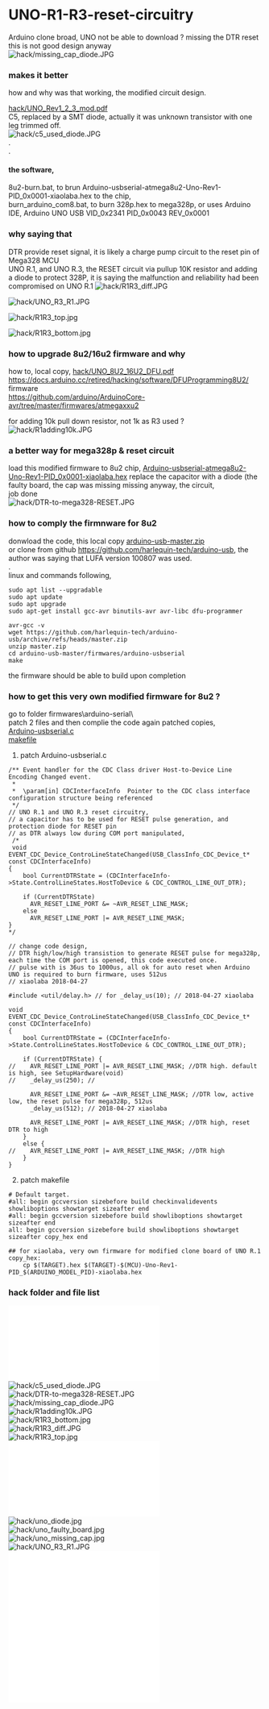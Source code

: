 # UNO-R1-R3-reset-circuitry
Arduino clone broad, UNO not be able to download ? missing the DTR reset  
this is not good design anyway  
![hack/missing_cap_diode.JPG](hack/missing_cap_diode.JPG)

### makes it better
how and why was that working, the modified circuit design.  
   
[hack/UNO_Rev1_2_3_mod.pdf](hack/UNO_Rev1_2_3_mod.pdf)    
C5, replaced by a SMT diode, actually it was unknown transistor with one leg trimmed off.  
![hack/c5_used_diode.JPG](hack/c5_used_diode.JPG)  
.  
.  
#### the software,  
8u2-burn.bat, to brun Arduino-usbserial-atmega8u2-Uno-Rev1-PID_0x0001-xiaolaba.hex to the chip,  
burn_arduino_com8.bat, to burn 328p.hex to mega328p, or uses Arduino IDE,
Arduino UNO
USB VID_0x2341 PID_0x0043 REV_0x0001  

### why saying that  
DTR provide reset signal, it is likely a charge pump circuit to the reset pin of Mega328 MCU  
UNO R.1, and UNO R.3, the RESET circuit via pullup 10K resistor and adding a diode to protect 328P, it is saying the malfunction and reliability had been compromised on UNO R.1
![hack/R1R3_diff.JPG](hack/R1R3_diff.JPG)

![hack/UNO_R3_R1.JPG](hack/UNO_R3_R1.JPG)

![hack/R1R3_top.jpg](hack/R1R3_top.jpg)

![hack/R1R3_bottom.jpg](hack/R1R3_bottom.jpg)








### how to upgrade 8u2/16u2 firmware and why  
how to, local copy, [hack/UNO_8U2_16U2_DFU.pdf](hack/UNO_8U2_16U2_DFU.pdf)  
https://docs.arduino.cc/retired/hacking/software/DFUProgramming8U2/   
firmware  
https://github.com/arduino/ArduinoCore-avr/tree/master/firmwares/atmegaxxu2   

for adding 10k pull down resistor, not 1k as R3 used ?  
![hack/R1adding10k.JPG](hack/R1adding10k.JPG)


### a better way for mega328p & reset circuit
load this modified firmware to 8u2 chip, [Arduino-usbserial-atmega8u2-Uno-Rev1-PID_0x0001-xiaolaba.hex](Arduino-usbserial-atmega8u2-Uno-Rev1-PID_0x0001-xiaolaba.hex)
replace the capacitor with a diode (the faulty board, the cap was missing missing anyway, the circuit,  
job done  
![hack/DTR-to-mega328-RESET.JPG](hack/DTR-to-mega328-RESET.JPG)  


### how to comply the firmnware for 8u2
donwload the code, this local copy [arduino-usb-master.zip](arduino-usb-master.zip)  
or clone from github https://github.com/harlequin-tech/arduino-usb, the author was saying that LUFA version 100807 was used.  
.  
linux and commands following,
```
sudo apt list --upgradable
sudo apt update
sudo apt upgrade
sudo apt-get install gcc-avr binutils-avr avr-libc dfu-programmer

avr-gcc -v
wget https://github.com/harlequin-tech/arduino-usb/archive/refs/heads/master.zip
unzip master.zip
cd arduino-usb-master/firmwares/arduino-usbserial
make
```

the firmware should be able to build upon completion


### how to get this very own modified firmware for 8u2 ?
go to folder firmwares\arduino-serial\  
patch 2 files and then complie the code again
patched copies,  
[Arduino-usbserial.c](Arduino-usbserial.c)    
[makefile](makefile)  


1. patch Arduino-usbserial.c  
```
/** Event handler for the CDC Class driver Host-to-Device Line Encoding Changed event.
 *
 *  \param[in] CDCInterfaceInfo  Pointer to the CDC class interface configuration structure being referenced
 */
// UNO R.1 and UNO R.3 reset circuitry,
// a capacitor has to be used for RESET pulse generation, and protection diode for RESET pin
// as DTR always low during COM port manipulated, 
 /*
 void EVENT_CDC_Device_ControLineStateChanged(USB_ClassInfo_CDC_Device_t* const CDCInterfaceInfo)
{
	bool CurrentDTRState = (CDCInterfaceInfo->State.ControlLineStates.HostToDevice & CDC_CONTROL_LINE_OUT_DTR);

	if (CurrentDTRState)
	  AVR_RESET_LINE_PORT &= ~AVR_RESET_LINE_MASK;
	else
	  AVR_RESET_LINE_PORT |= AVR_RESET_LINE_MASK;
}
*/

// change code design,  
// DTR high/low/high transistion to generate RESET pulse for mega328p, each time the COM port is opened, this code executed once.
// pulse with is 36us to 1000us, all ok for auto reset when Arduino UNO is required to burn firmware, uses 512us
// xiaolaba 2018-04-27

#include <util/delay.h> // for _delay_us(10); // 2018-04-27 xiaolaba

void EVENT_CDC_Device_ControLineStateChanged(USB_ClassInfo_CDC_Device_t* const CDCInterfaceInfo)
{
	bool CurrentDTRState = (CDCInterfaceInfo->State.ControlLineStates.HostToDevice & CDC_CONTROL_LINE_OUT_DTR);

	if (CurrentDTRState) {
//	  AVR_RESET_LINE_PORT |= AVR_RESET_LINE_MASK; //DTR high. default is high, see SetupHardware(void)
//	  _delay_us(250); //

	  AVR_RESET_LINE_PORT &= ~AVR_RESET_LINE_MASK; //DTR low, active low, the reset pulse for mega328p, 512us
	  _delay_us(512); // 2018-04-27 xiaolaba

	  AVR_RESET_LINE_PORT |= AVR_RESET_LINE_MASK; //DTR high, reset DTR to high
	}
	else {
//	  AVR_RESET_LINE_PORT |= AVR_RESET_LINE_MASK; //DTR high
	}
}

```

2. patch makefile
```
# Default target.
#all: begin gccversion sizebefore build checkinvalidevents showliboptions showtarget sizeafter end
#all: begin gccversion sizebefore build showliboptions showtarget sizeafter end
all: begin gccversion sizebefore build showliboptions showtarget sizeafter copy_hex end

## for xiaolaba, very own firmware for modified clone board of UNO R.1
copy_hex:
	cp $(TARGET).hex $(TARGET)-$(MCU)-Uno-Rev1-PID_$(ARDUINO_MODEL_PID)-xiaolaba.hex
```


### hack folder and file list
![hack/ATmega8U2_16U232U2-Complete-Datasheet.pdf](hack/ATmega8U2_16U232U2-Complete-Datasheet.pdf)  
![hack/c5_used_diode.JPG](hack/c5_used_diode.JPG)  
![hack/DTR-to-mega328-RESET.JPG](hack/DTR-to-mega328-RESET.JPG)  
![hack/missing_cap_diode.JPG](hack/missing_cap_diode.JPG)  
![hack/R1adding10k.JPG](hack/R1adding10k.JPG)  
![hack/R1R3_bottom.jpg](hack/R1R3_bottom.jpg)  
![hack/R1R3_diff.JPG](hack/R1R3_diff.JPG)  
![hack/R1R3_top.jpg](hack/R1R3_top.jpg)   
![hack/UNO_8U2_16U2_DFU.pdf](hack/UNO_8U2_16U2_DFU.pdf)  
![hack/uno_diode.jpg](hack/uno_diode.jpg)  
![hack/uno_faulty_board.jpg](hack/uno_faulty_board.jpg)  
![hack/uno_missing_cap.jpg](hack/uno_missing_cap.jpg)  
![hack/UNO_R3_R1.JPG](hack/UNO_R3_R1.JPG)  
![hack/UNO_Rev1_2_3_mod.pdf](hack/UNO_Rev1_2_3_mod.pdf)  
![hack/USB-DFU-Bootloader-Datasheet.pdf](hack/USB-DFU-Bootloader-Datasheet.pdf)  
